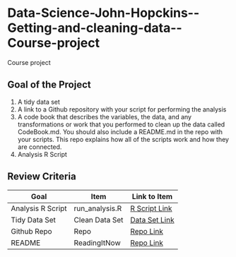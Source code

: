 # Data-Science-John-Hopckins--Getting-and-cleaning-data--Course-project

Course project


## Goal of the Project
1. A tidy data set 
2. A link to a Github repository with your script for performing the analysis 
3. A code book that describes the variables, the data, and any transformations or work that you performed to clean up the data called CodeBook.md. You should also include a README.md in the repo with your scripts. This repo explains how all of the scripts work and how they are connected.
4. Analysis R Script

## Review Criteria

Goal | Item | Link to Item
--- | --- | ---
Analysis R Script |  run_analysis.R |  [R Script Link](https://github.com/CarineLourencoAlves/Data-Science-John-Hopckins--Getting-and-cleaning-data--Course-project/blob/main/run_analysis.R "run_analysis.R")
Tidy Data Set |  Clean Data Set |  [Data Set Link](https://github.com/CarineLourencoAlves/Data-Science-John-Hopckins--Getting-and-cleaning-data--Course-project/blob/main/tidyData.txt "tidyData.txt")
Github Repo | Repo |  [Repo Link](https://github.com/CarineLourencoAlves/Data-Science-John-Hopckins--Getting-and-cleaning-data--Course-project)
README | ReadingItNow |  [Repo Link](https://github.com/CarineLourencoAlves/Data-Science-John-Hopckins--Getting-and-cleaning-data--Course-project/edit/main/README.md)


